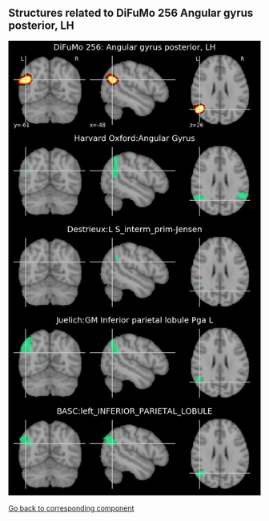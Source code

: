 


## Structures related to DiFuMo 256 Angular gyrus posterior, LH

![127](127.jpg "Structures related to DiFuMo 256 Angular gyrus posterior, LH")

[Go back to corresponding component](https://parietal-inria.github.io/DiFuMo/256/html/127.html)